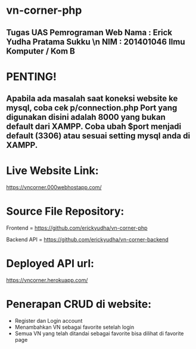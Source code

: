# vn-corner-php
Tugas UAS Pemrograman Web
Nama	: Erick Yudha Pratama Sukku \n
NIM	: 201401046
Ilmu Komputer / Kom B
-------------------------------------------------------------------------
# PENTING!
Apabila ada masalah saat koneksi website ke mysql, coba cek p/connection.php
Port yang digunakan disini adalah 8000 yang bukan default dari XAMPP.
Coba ubah $port menjadi default (3306) atau sesuai setting mysql anda di XAMPP.
-------------------------------------------------------------------------
# Live Website Link:
https://vncorner.000webhostapp.com/

# Source File Repository:
Frontend = https://github.com/erickyudha/vn-corner-php

Backend API = https://github.com/erickyudha/vn-corner-backend

# Deployed API url:
https://vncorner.herokuapp.com/

# Penerapan CRUD di website:
- Register dan Login account
- Menambahkan VN sebagai favorite setelah login
- Semua VN yang telah ditandai sebagai favorite bisa dilihat di favorite page
